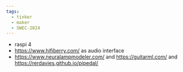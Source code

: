 ```yaml
---
tags:
  - tinker
  - maker
  - SWEC-2024
---
```

- raspi 4
- <https://www.hifiberry.com/> as audio interface
- <https://www.neuralampmodeler.com/> and <https://guitarml.com/> and <https://rerdavies.github.io/pipedal/>

